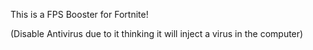 This is a FPS Booster for Fortnite! 

(Disable Antivirus due to it thinking it will inject a virus in the computer)
